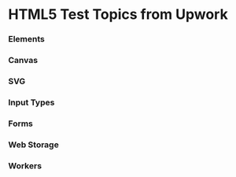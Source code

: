 # HTML5 Test Topics from Upwork

### Elements

### Canvas

### SVG

### Input Types

### Forms

### Web Storage

### Workers
